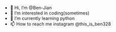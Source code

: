 - 👋 Hi, I’m @Ben-Jian
- 👀 I’m interested in coding(sometimes)
- 🌱 I’m currently learning python
- 📫 How to reach me instagram @this_is_ben328

<!---
Ben-Jian/Ben-Jian is a ✨ special ✨ repository because its `README.md` (this file) appears on your GitHub profile.
You can click the Preview link to take a look at your changes.
--->

